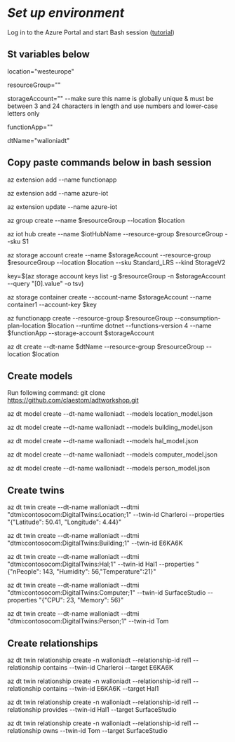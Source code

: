 # *Set up environment*

Log in to the Azure Portal and start Bash session ([tutorial](https://learn.microsoft.com/en-us/azure/cloud-shell/quickstart?tabs=azurecli))

## St variables below

location="westeurope" 

resourceGroup="<insert name>"

storageAccount="<insert name>" --make sure this name is globally unique & must be between 3 and 24 characters in length and use numbers and lower-case letters only

functionApp="<insert name>"

dtName="walloniadt"

## Copy paste commands below in bash session

az extension add --name functionapp

az extension add --name azure-iot

az extension update --name azure-iot

az group create --name $resourceGroup --location $location

az iot hub create --name $iotHubName --resource-group $resourceGroup --sku S1 

az storage account create --name $storageAccount --resource-group $resourceGroup --location $location --sku Standard_LRS --kind StorageV2

key=$(az storage account keys list -g $resourceGroup -n $storageAccount --query "[0].value" -o tsv)

az storage container create --account-name $storageAccount --name container1 --account-key $key

az functionapp create --resource-group $resourceGroup --consumption-plan-location $location --runtime dotnet --functions-version 4 --name $functionApp --storage-account $storageAccount

az dt create --dt-name $dtName --resource-group $resourceGroup --location $location

## Create models
  
Run following command: git clone https://github.com/claestom/adtworkshop.git

az dt model create --dt-name walloniadt --models location_model.json

az dt model create --dt-name walloniadt --models building_model.json

az dt model create --dt-name walloniadt --models hal_model.json 

az dt model create --dt-name walloniadt --models computer_model.json

az dt model create --dt-name walloniadt --models person_model.json

## Create twins

az dt twin create  --dt-name walloniadt --dtmi "dtmi:contosocom:DigitalTwins:Location;1" --twin-id Charleroi --properties "{\"Latitude\": 50.41, \"Longitude\": 4.44}"

az dt twin create  --dt-name walloniadt --dtmi "dtmi:contosocom:DigitalTwins:Building;1" --twin-id E6KA6K

az dt twin create  --dt-name walloniadt --dtmi "dtmi:contosocom:DigitalTwins:Hal;1" --twin-id Hal1 --properties "{\"nPeople\": 143, \"Humidity\": 56,\"Temperature\":21}"

az dt twin create  --dt-name walloniadt --dtmi "dtmi:contosocom:DigitalTwins:Computer;1" --twin-id SurfaceStudio --properties "{\"CPU\": 23, \"Memory\": 56}"   

az dt twin create  --dt-name walloniadt --dtmi "dtmi:contosocom:DigitalTwins:Person;1" --twin-id Tom

## Create relationships

az dt twin relationship create -n walloniadt --relationship-id rel1 --relationship contains --twin-id Charleroi --target E6KA6K

az dt twin relationship create -n walloniadt --relationship-id rel1 --relationship contains --twin-id E6KA6K --target Hal1    

az dt twin relationship create -n walloniadt --relationship-id rel1 --relationship provides --twin-id Hal1 --target SurfaceStudio

az dt twin relationship create -n walloniadt --relationship-id rel1 --relationship owns --twin-id Tom --target SurfaceStudio

